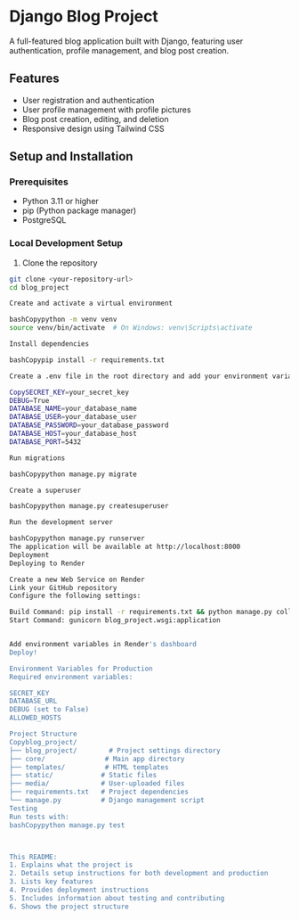 # Django Blog Project

A full-featured blog application built with Django, featuring user authentication, profile management, and blog post creation.

## Features

- User registration and authentication
- User profile management with profile pictures
- Blog post creation, editing, and deletion
- Responsive design using Tailwind CSS

## Setup and Installation

### Prerequisites

- Python 3.11 or higher
- pip (Python package manager)
- PostgreSQL

### Local Development Setup

1. Clone the repository
```bash
git clone <your-repository-url>
cd blog_project

Create and activate a virtual environment

bashCopypython -m venv venv
source venv/bin/activate  # On Windows: venv\Scripts\activate

Install dependencies

bashCopypip install -r requirements.txt

Create a .env file in the root directory and add your environment variables:

CopySECRET_KEY=your_secret_key
DEBUG=True
DATABASE_NAME=your_database_name
DATABASE_USER=your_database_user
DATABASE_PASSWORD=your_database_password
DATABASE_HOST=your_database_host
DATABASE_PORT=5432

Run migrations

bashCopypython manage.py migrate

Create a superuser

bashCopypython manage.py createsuperuser

Run the development server

bashCopypython manage.py runserver
The application will be available at http://localhost:8000
Deployment
Deploying to Render

Create a new Web Service on Render
Link your GitHub repository
Configure the following settings:

Build Command: pip install -r requirements.txt && python manage.py collectstatic --noinput && python manage.py migrate
Start Command: gunicorn blog_project.wsgi:application


Add environment variables in Render's dashboard
Deploy!

Environment Variables for Production
Required environment variables:

SECRET_KEY
DATABASE_URL
DEBUG (set to False)
ALLOWED_HOSTS

Project Structure
Copyblog_project/
├── blog_project/        # Project settings directory
├── core/               # Main app directory
├── templates/          # HTML templates
├── static/            # Static files
├── media/             # User-uploaded files
├── requirements.txt   # Project dependencies
└── manage.py          # Django management script
Testing
Run tests with:
bashCopypython manage.py test



This README:
1. Explains what the project is
2. Details setup instructions for both development and production
3. Lists key features
4. Provides deployment instructions
5. Includes information about testing and contributing
6. Shows the project structure
